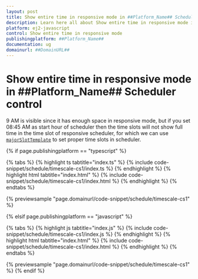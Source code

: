 ```yaml
---
layout: post
title: Show entire time in responsive mode in ##Platform_Name## Scheduler control | Syncfusion
description: Learn here all about Show entire time in responsive mode in Syncfusion ##Platform_Name## Scheduler control of Syncfusion Essential JS 2 and more.
platform: ej2-javascript
control: Show entire time in responsive mode 
publishingplatform: ##Platform_Name##
documentation: ug
domainurl: ##DomainURL##
---
```


# Show entire time in responsive mode in ##Platform_Name## Scheduler control

9 AM is visible since it has enough space in responsive mode, but if you set 08:45 AM as start hour of scheduler then the time slots will not show full time in the time slot of responsive scheduler, for which we can use [`majorSlotTemplate`](https://ej2.syncfusion.com/documentation/api/schedule/timeScale/#majorslottemplate) to set proper time slots in scheduler.

{% if page.publishingplatform == "typescript" %}

 {% tabs %}
{% highlight ts tabtitle="index.ts" %}
{% include code-snippet/schedule/timescale-cs1/index.ts %}
{% endhighlight %}
{% highlight html tabtitle="index.html" %}
{% include code-snippet/schedule/timescale-cs1/index.html %}
{% endhighlight %}
{% endtabs %}
        
{% previewsample "page.domainurl/code-snippet/schedule/timescale-cs1" %}

{% elsif page.publishingplatform == "javascript" %}

{% tabs %}
{% highlight js tabtitle="index.js" %}
{% include code-snippet/schedule/timescale-cs1/index.js %}
{% endhighlight %}
{% highlight html tabtitle="index.html" %}
{% include code-snippet/schedule/timescale-cs1/index.html %}
{% endhighlight %}
{% endtabs %}

{% previewsample "page.domainurl/code-snippet/schedule/timescale-cs1" %}
{% endif %}